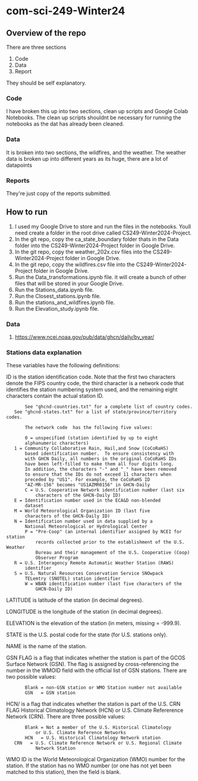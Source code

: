 # com-sci-249-Winter24


## Overview of the repo

There are three sections
1. Code
2. Data
3. Report

They should be self explanatory.

### Code
I have broken this up into two sections, clean up scripts and Google Colab Notebooks. The clean up scripts shouldnt be necessary for running the notebooks as the dat has already been cleaned. 

### Data
It is broken into two sections, the wildfires, and the weather. The weather data is broken up into different years as its huge, there are a lot of datapoints

### Reports
They're just copy of the reports submitted.

## How to run

1. I used my Google Drive to store and run the files in the notebooks. Youll need create a folder in the root drive called CS249-Winter2024-Project.
2. In the git repo, copy the ca_state_boundary folder thats in the Data folder into the CS249-Winter2024-Project folder in Google Drive.
3. In the git repo, copy the weather_202x.csv files into the CS249-Winter2024-Project folder in Google Drive.
4. In the git repo, copy the wildfires.csv file into the CS249-Winter2024-Project folder in Google Drive.
5. Run the Data_transformations.ipynb file. it will create a bunch of other files that will be stored in your Google Drive.
6. Run the Stations_data.ipynb file.
7. Run the Closest_stations.ipynb file.
8. Run the stations_and_wildfires.ipynb file.
9. Run the Elevation_study.ipynb file.



### Data 
1. https://www.ncei.noaa.gov/pub/data/ghcn/daily/by_year/


### Stations data explanation
These variables have the following definitions:

ID         is the station identification code.  Note that the first two
           characters denote the FIPS  country code, the third character 
           is a network code that identifies the station numbering system 
           used, and the remaining eight characters contain the actual 
           station ID. 

           See "ghcnd-countries.txt" for a complete list of country codes.
	   See "ghcnd-states.txt" for a list of state/province/territory codes.

           The network code  has the following five values:

           0 = unspecified (station identified by up to eight 
	       alphanumeric characters)
	   1 = Community Collaborative Rain, Hail,and Snow (CoCoRaHS)
	       based identification number.  To ensure consistency with
	       with GHCN Daily, all numbers in the original CoCoRaHS IDs
	       have been left-filled to make them all four digits long. 
	       In addition, the characters "-" and "_" have been removed 
	       to ensure that the IDs do not exceed 11 characters when 
	       preceded by "US1". For example, the CoCoRaHS ID 
	       "AZ-MR-156" becomes "US1AZMR0156" in GHCN-Daily
           C = U.S. Cooperative Network identification number (last six 
               characters of the GHCN-Daily ID)
	   E = Identification number used in the ECA&D non-blended
	       dataset
	   M = World Meteorological Organization ID (last five
	       characters of the GHCN-Daily ID)
	   N = Identification number used in data supplied by a 
	       National Meteorological or Hydrological Center
           P = "Pre-Coop" (an internal identifier assigned by NCEI for station
               records collected prior to the establishment of the U.S. Weather
               Bureau and their management of the U.S. Cooperative (Coop) 
               Observer Program
	   R = U.S. Interagency Remote Automatic Weather Station (RAWS)
	       identifier
	   S = U.S. Natural Resources Conservation Service SNOwpack
	       TELemtry (SNOTEL) station identifier
           W = WBAN identification number (last five characters of the 
               GHCN-Daily ID)

LATITUDE   is latitude of the station (in decimal degrees).

LONGITUDE  is the longitude of the station (in decimal degrees).

ELEVATION  is the elevation of the station (in meters, missing = -999.9).


STATE      is the U.S. postal code for the state (for U.S. stations only).

NAME       is the name of the station.

GSN FLAG   is a flag that indicates whether the station is part of the GCOS
           Surface Network (GSN). The flag is assigned by cross-referencing 
           the number in the WMOID field with the official list of GSN 
           stations. There are two possible values:

           Blank = non-GSN station or WMO Station number not available
           GSN   = GSN station 

HCN/      is a flag that indicates whether the station is part of the U.S.
CRN FLAG  Historical Climatology Network (HCN) or U.S. Climate Refererence
          Network (CRN).  There are three possible values:

           Blank = Not a member of the U.S. Historical Climatology 
	           or U.S. Climate Reference Networks
           HCN   = U.S. Historical Climatology Network station
	   CRN   = U.S. Climate Reference Network or U.S. Regional Climate 
	           Network Station

WMO ID     is the World Meteorological Organization (WMO) number for the
           station.  If the station has no WMO number (or one has not yet 
	   been matched to this station), then the field is blank.  
